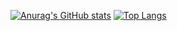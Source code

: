 [![Anurag's GitHub stats](https://github-readme-stats.vercel.app/api?username=TatsukiIshijima&show_icons=true)](https://github.com/anuraghazra/github-readme-stats)
[![Top Langs](https://github-readme-stats.vercel.app/api/top-langs/?username=TatsukiIshijima)](https://github.com/anuraghazra/github-readme-stats)
